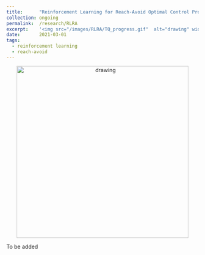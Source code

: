 ```yaml
---
title: 		"Reinforcement Learning for Reach-Avoid Optimal Control Problem"
collection:	ongoing
permalink: 	/research/RLRA
excerpt:    '<img src="/images/RLRA/TQ_progress.gif"  alt="drawing" width="300px"/>'
date: 		2021-03-01
tags:
  - reinforcement learning
  - reach-avoid
---
```


<center>
	<img src="/images/RLRA/TQ_progress.gif"  alt="drawing" width="450px"/>
</center>

To be added